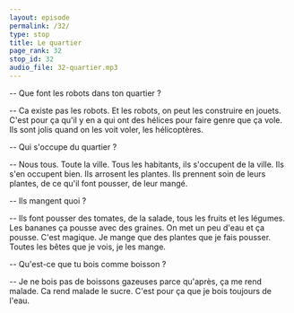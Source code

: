 ```yaml
---
layout: episode
permalink: /32/
type: stop
title: Le quartier
page_rank: 32
stop_id: 32
audio_file: 32-quartier.mp3
---
```


-- Que font les robots dans ton quartier ?

-- Ca existe pas les robots. Et les robots, on peut les construire en jouets. C'est pour ça qu'il y en a qui ont des hélices pour faire genre que ça vole. Ils sont jolis quand on les voit voler, les hélicoptères.

-- Qui s'occupe du quartier ?

-- Nous tous. Toute la ville. Tous les habitants, ils s'occupent de la ville. Ils s'en occupent bien. Ils arrosent les plantes. Ils prennent soin de leurs plantes, de ce qu'il font pousser, de leur mangé.

-- Ils mangent quoi ?

-- Ils font pousser des tomates, de la salade, tous les fruits et les légumes. Les bananes ça pousse avec des graines. On met un peu d'eau et ça pousse. C'est magique. Je mange que des plantes que je fais pousser. Toutes les bêtes que je vois, je les mange.

-- Qu'est-ce que tu bois comme boisson ?

-- Je ne bois pas de boissons gazeuses parce qu'après, ça me rend malade. Ca rend malade le sucre. C'est pour ça que je bois toujours de l'eau.
